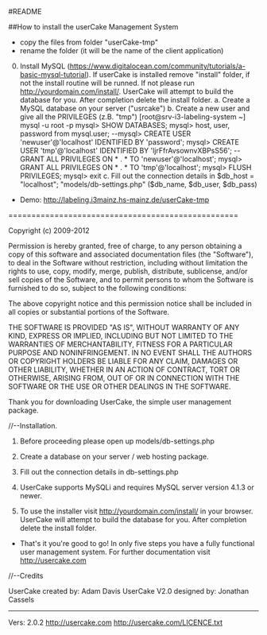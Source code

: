 #README

##How to install the userCake Management System

- copy the files from folder "userCake-tmp"
- rename the folder (it will be the name of the client application)
0. Install MySQL (https://www.digitalocean.com/community/tutorials/a-basic-mysql-tutorial). If userCake is installed remove "install" folder, if not the install routine will be runned. If not please run http://yourdomain.com/install/. UserCake will attempt to build the database for you. After completion delete the install folder.
a. Create a MySQL database on your server ("usrcake")
b. Create a new user and give all the PRIVILEGES (z.B. "tmp")
	[root@srv-i3-labeling-system ~] mysql -u root -p
	mysql> SHOW DATABASES;
	mysql> host, user, password from mysql.user;
	--mysql> CREATE USER 'newuser'@'localhost' IDENTIFIED BY 'password';
	mysql> CREATE USER 'tmp'@'localhost' IDENTIFIED BY 'ljrFfrAvsownvXBPsS56';
	--GRANT ALL PRIVILEGES ON * . * TO 'newuser'@'localhost';
	mysql> GRANT ALL PRIVILEGES ON * . * TO 'tmp'@'localhost';
	mysql> FLUSH PRIVILEGES;
	mysql> exit
c. Fill out the connection details in $db_host = "localhost"; "models/db-settings.php" ($db_name, $db_user, $db_pass)

* Demo: http://labeling.i3mainz.hs-mainz.de/userCake-tmp

==================================================

Copyright (c) 2009-2012

Permission is hereby granted, free of charge, to any person obtaining a copy
of this software and associated documentation files (the "Software"), to deal
in the Software without restriction, including without limitation the rights
to use, copy, modify, merge, publish, distribute, sublicense, and/or sell
copies of the Software, and to permit persons to whom the Software is
furnished to do so, subject to the following conditions:

The above copyright notice and this permission notice shall be included in
all copies or substantial portions of the Software.

THE SOFTWARE IS PROVIDED "AS IS", WITHOUT WARRANTY OF ANY KIND, EXPRESS OR
IMPLIED, INCLUDING BUT NOT LIMITED TO THE WARRANTIES OF MERCHANTABILITY,
FITNESS FOR A PARTICULAR PURPOSE AND NONINFRINGEMENT. IN NO EVENT SHALL THE
AUTHORS OR COPYRIGHT HOLDERS BE LIABLE FOR ANY CLAIM, DAMAGES OR OTHER
LIABILITY, WHETHER IN AN ACTION OF CONTRACT, TORT OR OTHERWISE, ARISING FROM,
OUT OF OR IN CONNECTION WITH THE SOFTWARE OR THE USE OR OTHER DEALINGS IN
THE SOFTWARE.


Thank you for downloading UserCake, the simple user management package.

//--Installation.

1. Before proceeding please open up models/db-settings.php

2. Create a database on your server / web hosting package.

3. Fill out the connection details in db-settings.php

4. UserCake supports MySQLi and requires MySQL server version 4.1.3 or newer.

5. To use the installer visit http://yourdomain.com/install/ in your browser. UserCake will attempt to build the database for you. After completion
   delete the install folder.

-  That's it you're good to go! In only five steps you have a fully functional user management system.
   For further documentation visit http://usercake.com

//--Credits

UserCake created by: Adam Davis
UserCake V2.0 designed by: Jonathan Cassels

---------------------------------------------------------------

Vers: 2.0.2
http://usercake.com
http://usercake.com/LICENCE.txt
